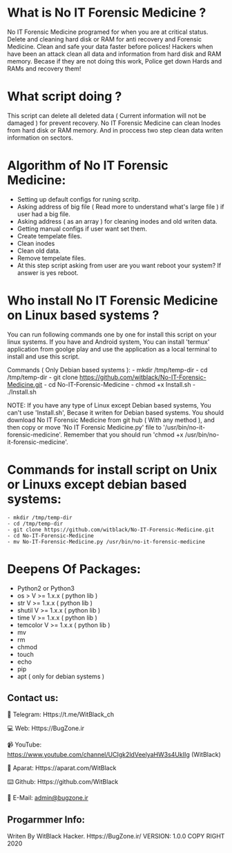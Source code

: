 # What is No IT Forensic Medicine ?
No IT Forensic Medicine programed for when you are at critical status. Delete and cleaning hard disk or RAM for anti recovery and Forensic Medicine.
Clean and safe your data faster before polices!
Hackers when have been an attack clean all data and information from hard disk and RAM memory.
Becase if they are not doing this work, Police get down Hards and RAMs and recovery them!



# What script doing ?
This script can delete all deleted data ( Current information will not be damaged ) for prevent recovery.
No IT Forensic Medicine can clean Inodes from hard disk or RAM memory.
And in proccess two step clean data writen information on sectors.



# Algorithm of No IT Forensic Medicine:
  - Setting up default configs for runing scritp.
  - Asking address of big file ( Read more to understand what's large file ) if user had a big file.
  - Asking address ( as an array ) for cleaning inodes and old writen data.
  - Getting manual configs if user want set them.
  - Create tempelate files.
  - Clean inodes
  - Clean old data.
  - Remove tempelate files.
  - At this step script asking from user are you want reboot your system? If answer is yes reboot.



# Who install No IT Forensic Medicine on Linux based systems ?
You can run following commands one by one for install this script on your linux systems.
If you have and Android system, You can install 'termux' application from goolge play and use the application as a local terminal to install and use this script.

Commands ( Only Debian based systems ):
      - mkdir /tmp/temp-dir
      - cd /tmp/temp-dir
      - git clone https://github.com/witblack/No-IT-Forensic-Medicine.git
      - cd No-IT-Forensic-Medicine
      - chmod +x Install.sh
      - ./Install.sh
      
NOTE:
      If you have any type of Linux except Debian based systems, You can't use 'Install.sh', Becase it writen for Debian based systems. You should download No IT Forensic Medicine from git hub ( With any method ), and then copy or move 'No IT Forensic Medicine.py' file to '/usr/bin/no-it-forensic-medicine'. Remember that you should run 'chmod +x /usr/bin/no-it-forensic-medicine'.



# Commands for install script on Unix or Linuxs except debian based systems:
    - mkdir /tmp/temp-dir
    - cd /tmp/temp-dir
    - git clone https://github.com/witblack/No-IT-Forensic-Medicine.git
    - cd No-IT-Forensic-Medicine
    - mv No-IT-Forensic-Medicine.py /usr/bin/no-it-forensic-medicine




# Deepens Of Packages:
  - Python2 or Python3
  - os > V >= 1.x.x ( python lib )
  - str V >= 1.x.x ( python lib )
  - shutil V >= 1.x.x ( python lib )
  - time V >= 1.x.x ( python lib )
  - temcolor V >= 1.x.x ( python lib )
  - mv
  - rm
  - chmod
  - touch
  - echo
  - pip
  - apt ( only for debian systems )




Contact us:
-
💬 Telegram:
Https://t.me/WitBlack_ch

💻 Web:
Https://BugZone.ir

📹 YouTube:
https://www.youtube.com/channel/UCIgk2ldVeelyaHW3s4UkIIg (WitBlack)

🎥 Aparat:
Https://aparat.com/WitBlack

⌨️ Github:
Https://github.com/WitBlack

📧 E-Mail:
admin@bugzone.ir



Progarmmer Info:
-
Writen By WitBlack Hacker. Https://BugZone.ir/
VERSION: 1.0.0
COPY RIGHT 2020
